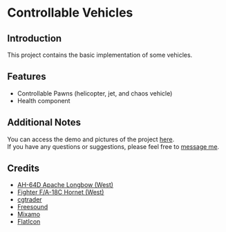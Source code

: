 # Controllable Vehicles

## Introduction
This project contains the basic implementation of some vehicles.

## Features
- Controllable Pawns (helicopter, jet, and chaos vehicle)
- Health component

## Additional Notes
You can access the demo and pictures of the project [here](https://mega.nz/folder/3aZgQZiK#Y3jcR_cYnAJhDfhYC-amNw).  
If you have any questions or suggestions, please feel free to [message me](https://github.com/DanialKama#-connect-with-me).

## Credits
- [AH-64D Apache Longbow (West)](https://www.unrealengine.com/marketplace/en-US/product/ah-64d-apache-longbow-us)
- [Fighter F/A-18C Hornet (West)](https://www.unrealengine.com/marketplace/en-US/product/fighter-f-a-18c-hornet)
- [cgtrader](https://www.cgtrader.com/)
- [Freesound](https://freesound.org/)
- [Mixamo](https://www.mixamo.com/)
- [FlatIcon](https://www.flaticon.com/)
